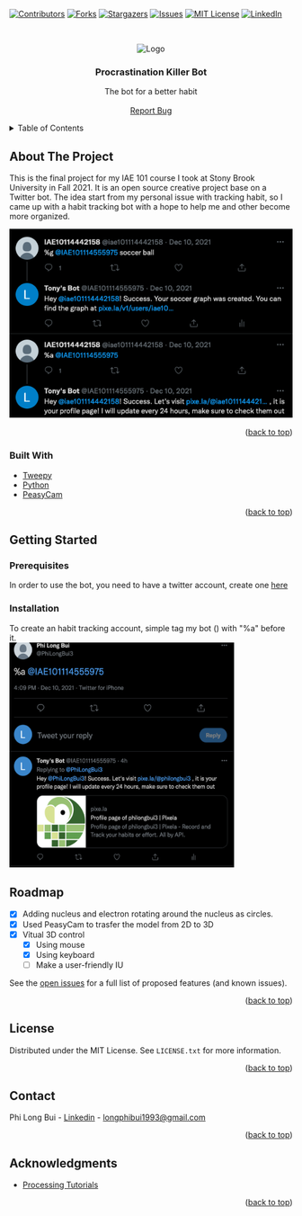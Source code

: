 <div id="top"></div>

<!-- PROJECT SHIELDS -->
<!--
*** I'm using markdown "reference style" links for readability.
*** Reference links are enclosed in brackets [ ] instead of parentheses ( ).
*** See the bottom of this document for the declaration of the reference variables
*** for contributors-url, forks-url, etc. This is an optional, concise syntax you may use.
*** https://www.markdownguide.org/basic-syntax/#reference-style-links
-->
[![Contributors][contributors-shield]][contributors-url]
[![Forks][forks-shield]][forks-url]
[![Stargazers][stars-shield]][stars-url]
[![Issues][issues-shield]][issues-url]
[![MIT License][license-shield]][license-url]
[![LinkedIn][linkedin-shield]][linkedin-url]

<!-- PROJECT LOGO -->
<br />
<div align="center">
  <p>
    <img src="img/logo.png" alt="Logo" width="400" height="400">
 </p>

<h3 align="center">Procrastination Killer Bot</h3>

  <p align="center">
    The bot for a better habit
    <!--<br />
    <a href="https://github.com/github_username/repo_name"><strong>Explore the docs »</strong></a>-->
    <br />
    <br />
<!--     <a href="https://drive.google.com/uc?export=download&id=1rY_OOOybkd8zDA7SwHek3I6_Cy2AyheE">Download Demo</a>
    · -->
    <a href="https://github.com/tonybuii2003/TwitterBot/issues">Report Bug</a>
    <!--·
    <a href="https://github.com/github_username/repo_name/issues">Request Feature</a>
    -->
  </p>
</div>

<!-- TABLE OF CONTENTS -->
<details>
  <summary>Table of Contents</summary>
  <ol>
    <li>
      <a href="#about-the-project">About The Project</a>
      <ul>
        <li><a href="#built-with">Built With</a></li>
      </ul>
    </li>
    <li>
      <a href="#getting-started">Getting Started</a>
      <ul>
        <li><a href="#prerequisites">Prerequisites</a></li>
        <li><a href="#installation">Installation</a></li>
      </ul>
    </li>
    <!--<li><a href="#usage">Usage</a></li>-->
    <li><a href="#roadmap">Roadmap</a></li>
    <!--<li><a href="#contributing">Contributing</a></li>-->
    <li><a href="#license">License</a></li>
    <li><a href="#contact">Contact</a></li>
    <li><a href="#acknowledgments">Acknowledgments</a></li>
  </ol>
</details>



<!-- ABOUT THE PROJECT -->
## About The Project
This is the final project for my IAE 101 course I took at Stony Brook University in Fall 2021. It is an open source creative project base on a Twitter bot.
The idea start from my personal issue with tracking habit, so I came up with a habit tracking bot with a hope to help me and other become more organized. 

[![Product Name Screen Shot][product-screenshot]](img/screenshot.png)

<p align="right">(<a href="#top">back to top</a>)</p>

### Built With

<!--* [Next.js](https://nextjs.org/) -->
* [Tweepy](https://www.tweepy.org/)
* [Python](https://www.python.org/)
* [PeasyCam](https://mrfeinberg.com/peasycam/)

<p align="right">(<a href="#top">back to top</a>)</p>



<!-- GETTING STARTED -->
## Getting Started
### Prerequisites

In order to use the bot, you need to have a twitter account, create one [here](https://twitter.com)

### Installation
To create an habit tracking account, simple tag my bot () with "%a" before it. </br>
<img src="img/create.png" alt="Create an account" width="400" height="400">
<!--
1. Get a free API Key at [https://example.com](https://example.com)
2. Clone the repo
   ```sh
   git clone https://github.com/github_username/repo_name.git
   ```
3. Install NPM packages
   ```sh
   npm install
   ```
4. Enter your API in `config.js`
   ```js
   const API_KEY = 'ENTER YOUR API';
   ```

<p align="right">(<a href="#top">back to top</a>)</p>
-->


<!-- USAGE EXAMPLES -->
<!--## Usage

Use this space to show useful examples of how a project can be used. Additional screenshots, code examples and demos work well in this space. You may also link to more resources.

<p align="right">(<a href="#top">back to top</a>)</p>

-->

<!-- ROADMAP -->
## Roadmap

- [x] Adding nucleus and electron rotating around the nucleus as circles.
- [x] Used PeasyCam to trasfer the model from 2D to 3D
- [x] Vỉtual 3D control
    - [x] Using mouse
    - [x] Using keyboard
    - [ ] Make a user-friendly IU 

See the [open issues](https://github.com/tonybuii2003/ProjectZero/issues) for a full list of proposed features (and known issues).

<p align="right">(<a href="#top">back to top</a>)</p>


<!-- LICENSE -->
## License

Distributed under the MIT License. See `LICENSE.txt` for more information.

<p align="right">(<a href="#top">back to top</a>)</p>

<!-- CONTACT -->
## Contact

Phi Long Bui - [Linkedin](https://www.linkedin.com/in/tonybui2003) - longphibui1993@gmail.com

<p align="right">(<a href="#top">back to top</a>)</p>



<!-- ACKNOWLEDGMENTS -->
## Acknowledgments

* [Processing Tutorials](https://processing.org/tutorials)

<p align="right">(<a href="#top">back to top</a>)</p>



<!-- MARKDOWN LINKS & IMAGES -->
<!-- https://www.markdownguide.org/basic-syntax/#reference-style-links -->
[contributors-shield]: https://img.shields.io/github/contributors/tonybuii2003/TwitterBot.svg?style=for-the-badge
[contributors-url]: https://github.com/tonybuii2003/TwitterBot/graphs/contributors
[forks-shield]: https://img.shields.io/github/forks/tonybuii2003/TwitterBot.svg?style=for-the-badge
[forks-url]: https://github.com/tonybuii2003/TwitterBot/network/members
[stars-shield]: https://img.shields.io/github/stars/tonybuii2003/TwitterBot.svg?style=for-the-badge
[stars-url]: https://github.com/tonybuii2003/TwitterBot/stargazers
[issues-shield]: https://img.shields.io/github/issues/tonybuii2003/TwitterBot.svg?style=for-the-badge
[issues-url]: https://github.com/tonybuii2003/ProjectZero/issues
[license-shield]: https://img.shields.io/github/license/tonybuii2003/TwitterBot.svg?style=for-the-badge
[license-url]: https://github.com/tonybuii2003/TwitterBot/blob/main/LICENSE
[linkedin-shield]: https://img.shields.io/badge/-LinkedIn-blue.svg?style=for-the-badge&logo=linkedin&colorB=555
[linkedin-url]: https://www.linkedin.com/in/tonybui2003
[product-screenshot]: img/screenshot1.png
